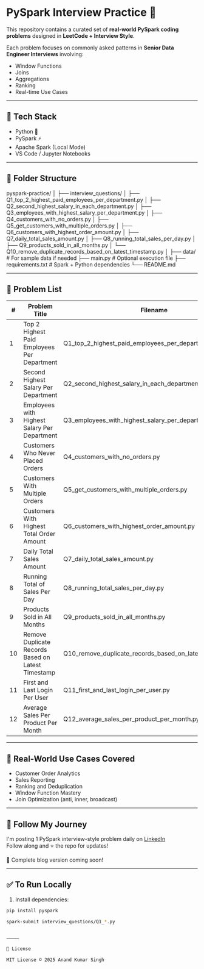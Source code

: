 # PySpark Interview Practice 🚀

This repository contains a curated set of **real-world PySpark coding problems** designed in **LeetCode + Interview Style**.

Each problem focuses on commonly asked patterns in **Senior Data Engineer Interviews** involving:
- Window Functions
- Joins
- Aggregations
- Ranking
- Real-time Use Cases

---

## 🔧 Tech Stack

- Python 🐍
- PySpark ⚡️
- Apache Spark (Local Mode)
- VS Code / Jupyter Notebooks

---

## 📂 Folder Structure
pyspark-practice/
│
├── interview_questions/
│   ├── Q1_top_2_highest_paid_employees_per_department.py
│   ├── Q2_second_highest_salary_in_each_department.py
│   ├── Q3_employees_with_highest_salary_per_department.py
│   ├── Q4_customers_with_no_orders.py
│   ├── Q5_get_customers_with_multiple_orders.py
│   ├── Q6_customers_with_highest_order_amount.py
│   ├── Q7_daily_total_sales_amount.py
│   ├── Q8_running_total_sales_per_day.py
│   ├── Q9_products_sold_in_all_months.py
│   └── Q10_remove_duplicate_records_based_on_latest_timestamp.py
│
├── data/                # For sample data if needed
├── main.py              # Optional execution file
├── requirements.txt     # Spark + Python dependencies
└── README.md

---

## 📌 Problem List

| # | Problem Title                                           | Filename                                          |
|---|---------------------------------------------------------|---------------------------------------------------|
| 1 | Top 2 Highest Paid Employees Per Department             | Q1_top_2_highest_paid_employees_per_department.py |
| 2 | Second Highest Salary Per Department                    | Q2_second_highest_salary_in_each_department.py    |
| 3 | Employees with Highest Salary Per Department            | Q3_employees_with_highest_salary_per_department.py|
| 4 | Customers Who Never Placed Orders                       | Q4_customers_with_no_orders.py                    |
| 5 | Customers With Multiple Orders                          | Q5_get_customers_with_multiple_orders.py          |
| 6 | Customers With Highest Total Order Amount               | Q6_customers_with_highest_order_amount.py         |
| 7 | Daily Total Sales Amount                                | Q7_daily_total_sales_amount.py                    |
| 8 | Running Total of Sales Per Day                          | Q8_running_total_sales_per_day.py                 |
| 9 | Products Sold in All Months                             | Q9_products_sold_in_all_months.py                 |
| 10 | Remove Duplicate Records Based on Latest Timestamp     | Q10_remove_duplicate_records_based_on_latest_timestamp.py |
| 11 | First and Last Login Per User                          | Q11_first_and_last_login_per_user.py               |
| 12 | Average Sales Per Product Per Month                    | Q12_average_sales_per_product_per_month.py         |

---

## 🧠 Real-World Use Cases Covered

- Customer Order Analytics
- Sales Reporting
- Ranking and Deduplication
- Window Function Mastery
- Join Optimization (anti, inner, broadcast)

---

## 🧵 Follow My Journey

I'm posting 1 PySpark interview-style problem daily on [LinkedIn](https://www.linkedin.com/in/anand-kumar-singh-830839ab/)  
Follow along and ⭐ the repo for updates!

💬 Complete blog version coming soon!

---

## ✅ To Run Locally

1. Install dependencies:

```bash
pip install pyspark

spark-submit interview_questions/Q1_*.py


⸻

📩 License

MIT License © 2025 Anand Kumar Singh